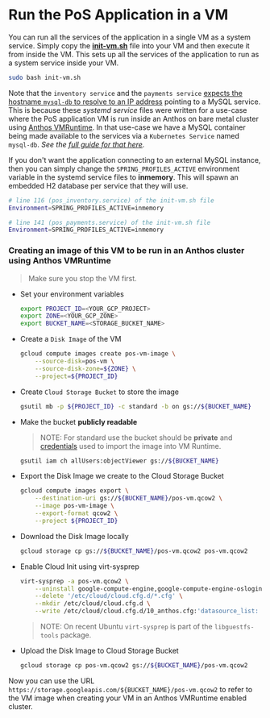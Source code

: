 # Run the PoS Application in a VM

You can run all the services of the application in a single VM as a system
service. Simply copy the [**init-vm.sh**](init-vm.sh) file into your VM and then
execute it from inside the VM. This sets up all the services of the application
to run as a system service inside your VM.

```sh
sudo bash init-vm.sh
```

Note that the `inventory service` and the `payments service`
[expects the hostname `mysql-db` to resolve to an IP address](init-vm.sh#L115)
pointing to a MySQL service. This is because these _systemd service_ files were
written for a use-case where the PoS application VM is run inside an Anthos on
bare metal cluster using [Anthos VMRuntime](https://cloud.google.com/anthos/clusters/docs/bare-metal/latest/how-to/vm-workloads). In that use-case we have a MySQL container being made
available to the services via a `Kubernetes Service` named `mysql-db`. _See the
[full guide for that here](https://github.com/GoogleCloudPlatform/anthos-samples/tree/main/anthos-vmruntime)._

If you don't want the application connecting to an external MySQL instance, then
you can simply change the `SPRING_PROFILES_ACTIVE` environment variable in the
systemd service files to **inmemory**. This will spawn an embedded H2 database
per service that they will use.

```sh
# line 116 (pos_inventory.service) of the init-vm.sh file
Environment=SPRING_PROFILES_ACTIVE=inmemory

# line 141 (pos_payments.service) of the init-vm.sh file
Environment=SPRING_PROFILES_ACTIVE=inmemory
```

### Creating an image of this VM to be run in an Anthos cluster using Anthos VMRuntime

> Make sure you stop the VM first.
- Set your environment variables
    ```sh
    export PROJECT_ID=<YOUR_GCP_PROJECT>
    export ZONE=<YOUR_GCP_ZONE>
    export BUCKET_NAME=<STORAGE_BUCKET_NAME>
    ```

- Create a `Disk Image` of the VM
    ```sh
    gcloud compute images create pos-vm-image \
        --source-disk=pos-vm \
        --source-disk-zone=${ZONE} \
        --project=${PROJECT_ID}
    ```

- Create `Cloud Storage Bucket` to store the image
    ```sh
    gsutil mb -p ${PROJECT_ID} -c standard -b on gs://${BUCKET_NAME}
    ```

- Make the bucket **publicly readable**
    > NOTE: For standard use the bucket should be **private** and [credentials](https://cloud.google.com/anthos/clusters/docs/bare-metal/latest/vm-runtime/create-storage-credentials) used to import the image into VM Runtime.
    ```sh
    gsutil iam ch allUsers:objectViewer gs://${BUCKET_NAME}
    ```


- Export the Disk Image we create to the Cloud Storage Bucket
    ```sh
    gcloud compute images export \
        --destination-uri gs://${BUCKET_NAME}/pos-vm.qcow2 \
        --image pos-vm-image \
        --export-format qcow2 \
        --project ${PROJECT_ID}
    ```

- Download the Disk Image locally
    ```sh
    gcloud storage cp gs://${BUCKET_NAME}/pos-vm.qcow2 pos-vm.qcow2
    ```

- Enable Cloud Init using virt-sysprep
    ```sh
    virt-sysprep -a pos-vm.qcow2 \
        --uninstall google-compute-engine,google-compute-engine-oslogin,google-guest-agent,google-osconfig-agent \
        --delete '/etc/cloud/cloud.cfg.d/*.cfg' \
        --mkdir /etc/cloud/cloud.cfg.d \
        --write /etc/cloud/cloud.cfg.d/10_anthos.cfg:'datasource_list: [ NoCloud, ConfigDrive, None ]\n'
    ```
    > NOTE: On recent Ubuntu `virt-sysprep` is part of the `libguestfs-tools` package.

- Upload the Disk Image to Cloud Storage Bucket
    ```sh
    gcloud storage cp pos-vm.qcow2 gs://${BUCKET_NAME}/pos-vm.qcow2
    ```

Now you can use the URL `https://storage.googleapis.com/${BUCKET_NAME}/pos-vm.qcow2`
to refer to the VM image when creating your VM in an Anthos VMRuntime enabled
cluster.
